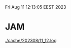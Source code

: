 Fri Aug 11 12:13:05 EEST 2023
# JAM
<a href='./cache/202308/11_12.log'>./cache/202308/11_12.log</a>
